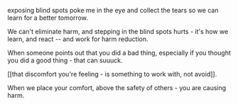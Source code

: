 exposing blind spots
poke me in the eye and collect the tears
so we can learn for a better tomorrow.

We can't eliminate harm, and stepping in the blind spots hurts - it's how we learn, and react -- and work for harm reduction.

When someone points out that you did a bad thing, especially if you thought you did a good thing - that can suuuck. 

[[that discomfort you're feeling - is something to work with, not avoid]]. 

When we place your comfort, above the safety  of others - you are causing harm. 


